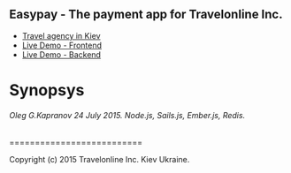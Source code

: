 ## Easypay - The payment app for Travelonline Inc.

+ [Travel agency in Kiev](http://travelonline.com.ua)
+ [Live Demo - Frontend](http://212.26.132.49:4200)
+ [Live Demo - Backend](http://212.26.132.49:1337/api/v1/payments)


Synopsys
==========================


###### Oleg G.Kapranov 24 July 2015. Node.js, Sails.js, Ember.js, Redis.

==========================

Copyright (c) 2015 Travelonline Inc. Kiev Ukraine.
